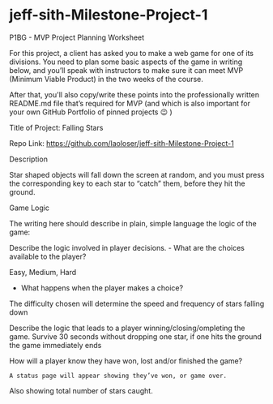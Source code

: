 # jeff-sith-Milestone-Project-1



P1BG - MVP Project Planning Worksheet

For this project, a client has asked you to make a web game for one of its divisions. You need to plan some basic aspects of the game in writing below, and you’ll speak with instructors to make sure it can meet MVP (Minimum Viable Product) in the two weeks of the course. 

After that, you'll also copy/write these points into the professionally written README.md file that’s required for MVP (and which is also important for your own GitHub Portfolio of pinned projects 😉 )

Title of Project: Falling Stars

Repo Link: https://github.com/laoloser/jeff-sith-Milestone-Project-1

Description

Star shaped objects will fall down the screen at random, and you must press the corresponding key to each star to “catch” them, before they hit the ground.

Game Logic

The writing here should describe in plain, simple language the logic of the game:


Describe the logic involved in player decisions.
 	- What are the choices available to the player?

Easy, Medium, Hard

- What happens when the player makes a choice?

The difficulty chosen will determine the speed and frequency of stars falling down


Describe the logic that leads to a player winning/closing/ompleting the game.
	Survive 30 seconds without dropping one star, if one hits the ground the game immediately ends

How will a player know they have won, lost and/or finished the game?



	A status page will appear showing they’ve won, or game over.
Also showing total number of stars caught.




